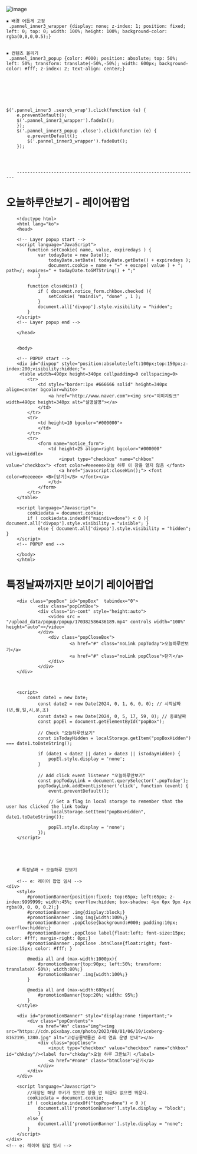 ![image](https://github.com/YENAZIGMINA/Publilshing/assets/129706758/76afb239-789e-4108-8f21-2c6f3316b5dd)


    ▪ 배경 어둡게 고정
     .pannel_inner3_wrapper {display: none; z-index: 1; position: fixed; left: 0; top: 0; width: 100%; height: 100%; background-color: rgba(0,0,0,0.5);}

 
    ▪ 컨텐츠 올리기
     .pannel_inner3_popup {color: #000; position: absolute; top: 50%; left: 50%; transform: translate(-50%,-50%); width: 600px; background-color: #fff; z-index: 2; text-align: center;}







    $('.pannel_inner3 .search_wrap').click(function (e) {
        e.preventDefault();
        $('.pannel_inner3_wrapper').fadeIn();
        });
        $('.pannel_inner3_popup .close').click(function (e) {
            e.preventDefault();
            $('.pannel_inner3_wrapper').fadeOut();
        });




        ---------------------------------------------------------------------


# 오늘하루안보기 - 레이어팝업

        <!doctype html>
        <html lang="ko">
        <head>

        <!-- Layer popup start -->
        <script language="JavaScript">
		    function setCookie( name, value, expiredays ) {
			    var todayDate = new Date();
				    todayDate.setDate( todayDate.getDate() + expiredays );
				    document.cookie = name + "=" + escape( value ) + "; path=/; expires=" + todayDate.toGMTString() + ";"
			    }

		    function closeWin() {
			    if ( document.notice_form.chkbox.checked ){
				    setCookie( "maindiv", "done" , 1 );
			    }
			    document.all['divpop'].style.visibility = "hidden";
		    }
	    </script>
        <!-- Layer popup end -->

        </head>

        
        <body>
   
        <!-- POPUP start -->
        <div id="divpop" style="position:absolute;left:100px;top:150px;z-index:200;visibility:hidden;">
         <table width=490px height=340px cellpadding=0 cellspacing=0>
	        <tr>
	        	<td style="border:1px #666666 solid" height=340px align=center bgcolor=white> 
	        		<a href="http://www.naver.com"><img src="이미지링크" width=490px height=340px alt="설명설명"></a>
	        	</td>
	        </tr>
	        <tr>
	        	<td height=10 bgcolor="#000000">
	        	</td>
	        </tr>
	        <tr>
		        <form name="notice_form">
		        	<td height=25 align=right bgcolor="#000000" valign=middle>
		        		<input type="checkbox" name="chkbox" value="checkbox"> <font color=#eeeeee>오늘 하루 이 창을 열지 않음 </font>
		        		<a href="javascript:closeWin();"> <font color=#eeeeee> <B>[닫기]</B> </font></a>
	        		</td> 
	        	</form>
        	</tr>
        </table>

        <script language="Javascript">
	        cookiedata = document.cookie;   
        	if ( cookiedata.indexOf("maindiv=done") < 0 ){ document.all['divpop'].style.visibility = "visible"; }
        		else { document.all['divpop'].style.visibility = "hidden"; }
        </script>
        <!-- POPUP end -->

        </body>
        </html>





 # 특정날짜까지만 보이기 레이어팝업


		<div class="popBox" id="popBox"  tabindex="0">
    			<div class="popCntBox">
				<div class="in-cont" style="height:auto">
					<video src = "/upload_data/popup/popup/170382586436189.mp4" controls width="100%" height="auto"></video>
				</div>
        			<div class="popCloseBox">
            				<a href="#" class="noLink popToday">오늘하루안보기</a>
            				<a href="#" class="noLink popClose">닫기</a>
        			</div>
    			</div>
		</div>



		<script>
   			const date1 = new Date;
    			const date2 = new Date(2024, 0, 1, 6, 0, 0); // 시작날짜 (년,월,일,시,분,초)
    			const date3 = new Date(2024, 0, 5, 17, 59, 0); // 종료날짜
    			const popEl = document.getElementById("popBox");

    			// Check "오늘하루안보기" 
    			const isTodayHidden = localStorage.getItem("popBoxHidden") === date1.toDateString();

    			if (date1 < date2 || date1 > date3 || isTodayHidden) {
        			popEl.style.display = 'none';
    			}

    			// Add click event listener "오늘하루안보기"
    			const popTodayLink = document.querySelector('.popToday');
    			popTodayLink.addEventListener('click', function (event) {
        			event.preventDefault();

        			// Set a flag in local storage to remember that the user has clicked the link today
       				 localStorage.setItem("popBoxHidden", date1.toDateString());

        			popEl.style.display = 'none';
    			});
		</script> 





  		# 특정날짜 + 오늘하루 안보기
 
		<!-- e: 레이어 팝업 임시 -->
    <div>
        <style>
            #promotionBanner{position:fixed; top:65px; left:65px; z-index:9999999; width:45%; overflow:hidden; box-shadow: 4px 6px 9px 4px rgba(0, 0, 0, 0.2);}
            #promotionBanner .img{display:block;}
            #promotionBanner .img img{width:100%;}
            #promotionBanner .popClose{background:#000; padding:10px; overflow:hidden;}
            #promotionBanner .popClose label{float:left; font-size:15px; color: #fff; margin-right: 8px;}
            #promotionBanner .popClose .btnClose{float:right; font-size:15px; color: #fff; }

            @media all and (max-width:1000px){
                #promotionBanner{top:90px; left:50%; transform: translateX(-50%); width:80%;}
                #promotionBanner .img{width:100%;}
            }

            @media all and (max-width:680px){
                #promotionBanner{top:20%; width: 95%;}
            }
        </style>

<!-- <script language="JavaScript">
    // 쿠키 저장 함수
    function setCookie(name, value, expiredays) {
        var todayDate = new Date();
        todayDate.setDate(todayDate.getDate() + expiredays);
        document.cookie = name + "=" + escape(value) + "; path=/; expires=" + todayDate.toGMTString() + ";";
    }

    // 쿠키 읽기 함수
    function getCookie(name) {
        var value = "; " + document.cookie;
        var parts = value.split("; " + name + "=");
        if (parts.length == 2) return parts.pop().split(";").shift();
        return null;
    }

    $(document).ready(function() {
        // 현재 날짜
        var now = new Date();
        console.log("Current Date:", now);

        // 기한 날짜
        var deadline = new Date("2024-09-09T11:10:00");
        console.log("Deadline Date:", deadline);

        // 쿠키 확인
        var topPopCookie = getCookie("topPop");
        console.log("TopPop Cookie:", topPopCookie);

        // 쿠키가 없거나 기한이 지나지 않았다면 팝업을 표시
        if (!topPopCookie && now < deadline) {
            $('#promotionBanner').show();
            console.log("Popup shown");
        } else {
            console.log("Popup not shown");
        }

        // 닫기 버튼 클릭 이벤트
        $("#promotionBanner .btnClose").click(function() {
            // 오늘만 보기 체크박스의 체크 여부를 확인 해서 체크되어 있으면 쿠키를 생성한다.
            if ($("#chkday").is(':checked')) {
                setCookie("topPop", "done", 1);
                console.log("Cookie set for topPop");
            }
            // 팝업창을 위로 애니메이트 시킨다. 혹은 slideUp()
            $('#promotionBanner').slideUp(500);
            console.log("Popup closed and sliding up");
        });
    });
</script> -->


<script language="JavaScript">
    // 쿠키 저장 함수
    function setCookie(name, value, expiredays) {
        var todayDate = new Date();
        todayDate.setDate(todayDate.getDate() + expiredays);
        document.cookie = name + "=" + encodeURIComponent(value) + "; path=/; expires=" + todayDate.toUTCString() + ";";
    }

    // 쿠키 읽기 함수
    function getCookie(name) {
        var value = "; " + document.cookie;
        var parts = value.split("; " + name + "=");
        if (parts.length === 2) return decodeURIComponent(parts.pop().split(";").shift());
        return null;
    }

    $(document).ready(function() {
        // 현재 날짜
        var now = new Date();
        console.log("Current Date:", now);

        // 기한 날짜
        var deadline = new Date("2024-09-09T14:10:00");
        console.log("Deadline Date:", deadline);

        // 쿠키 확인
        var topPopCookie = getCookie("topPop");
        console.log("TopPop Cookie:", topPopCookie);

        // 쿠키가 없거나 기한이 지나지 않았다면 팝업을 표시
        if (!topPopCookie && now < deadline) {
            $('#promotionBanner').show();
            console.log("Popup shown");
        } else {
            $('#promotionBanner').hide();
            console.log("Popup not shown");
        }

        // 닫기 버튼 클릭 이벤트
        $("#promotionBanner .btnClose").click(function() {
            // 오늘만 보기 체크박스의 체크 여부를 확인해서 체크되어 있으면 쿠키를 생성한다.
            if ($("#chkday").is(':checked')) {
                setCookie("topPop", "done", 1);
                console.log("Cookie set for topPop");
            }
            // 팝업창을 위로 애니메이트 시킨다. 혹은 slideUp()
            $('#promotionBanner').slideUp(500);
            console.log("Popup closed and sliding up");
        });
    });
</script>


        <div id="promotionBanner" style="display:none !important;">
            <div class="popContents">
                <a href="#n" class="img"><img src="https://cdn.pixabay.com/photo/2023/08/01/06/19/iceberg-8162195_1280.jpg" alt="고성공룡박물관 추석 연휴 운영 안내"></a>
                <div class="popClose">
                    <input type="checkbox" value="checkbox" name="chkbox" id="chkday"/><label for="chkday">오늘 하루 그만보기 </label>
                    <a href="#none" class="btnClose">닫기</a>
                </div>
            </div>
        </div>

        <script language="Javascript">
            //저장된 해당 쿠키가 있으면 창을 안 띄운다 없으면 뛰운다.
            cookiedata = document.cookie;
            if ( cookiedata.indexOf("topPop=done") < 0 ){
                document.all['promotionBanner'].style.display = "block";
                }
            else {
                document.all['promotionBanner'].style.display = "none";
            }
        </script>
    </div>
	<!-- e: 레이어 팝업 임시 -->
